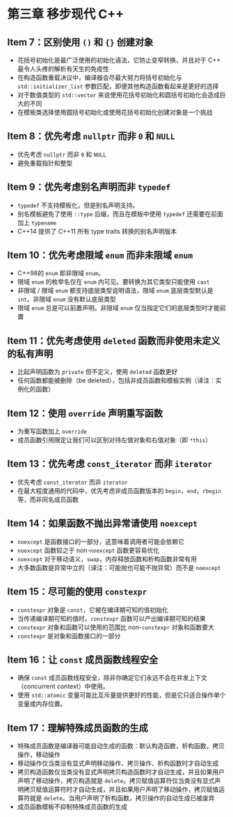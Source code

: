 # 第三章 移步现代 C++

## Item 7：区别使用 `()` 和 `{}` 创建对象

- 花括号初始化是最广泛使用的初始化语法，它防止变窄转换，并且对于 C++ 最令人头疼的解析有天生的免疫性
- 在构造函数重载决议中，编译器会尽最大努力将括号初始化与 `std::initializer_list` 参数匹配，即便其他构造函数看起来是更好的选择
- 对于数值类型的 `std::vector` 来说使用花括号初始化和圆括号初始化会造成巨大的不同
- 在模板类选择使用圆括号初始化或使用花括号初始化创建对象是一个挑战

## Item 8：优先考虑 `nullptr` 而非 `0` 和 `NULL`

- 优先考虑 `nullptr` 而非 `0` 和 `NULL`
- 避免重载指针和整型

## Item 9：优先考虑别名声明而非 `typedef`

- `typedef` 不支持模板化，但是别名声明支持。
- 别名模板避免了使用 `::type` 后缀，而且在模板中使用 `typedef` 还需要在前面加上 `typename`
- C++14 提供了 C++11 所有 type traits 转换的别名声明版本

## Item 10：优先考虑限域 `enum` 而非未限域 `enum`

- C++98的 `enum` 即非限域 `enum`。
- 限域 `enum` 的枚举名仅在 `enum` 内可见。要转换为其它类型只能使用 `cast`
- 非限域 / 限域 `enum` 都支持底层类型说明语法，限域 `enum` 底层类型默认是 `int`。非限域 `enum` 没有默认底层类型
- 限域 `enum` 总是可以前置声明。非限域 `enum` 仅当指定它们的底层类型时才能前置

## Item 11：优先考虑使用 `deleted` 函数而非使用未定义的私有声明

- 比起声明函数为 `private` 但不定义，使用 `deleted` 函数更好
- 任何函数都能被删除（be deleted），包括非成员函数和模板实例（译注：实例化的函数）

## Item 12：使用 `override` 声明重写函数

- 为重写函数加上 `override`
- 成员函数引用限定让我们可以区别对待左值对象和右值对象（即 `*this`）

## Item 13：优先考虑 `const_iterator` 而非 `iterator`

- 优先考虑 `const_iterator` 而非 `iterator`
- 在最大程度通用的代码中，优先考虑非成员函数版本的 `begin`，`end`，`rbegin` 等，而非同名成员函数

## Item 14：如果函数不抛出异常请使用 `noexcept`

- `noexcept` 是函数接口的一部分，这意味着调用者可能会依赖它
- `noexcept` 函数较之于 non-`noexcept` 函数更容易优化
- `noexcept` 对于移动语义，`swap`，内存释放函数和析构函数非常有用
- 大多数函数是异常中立的（译注：可能抛也可能不抛异常）而不是 `noexcept`

## Item 15：尽可能的使用 `constexpr`

- `constexpr` 对象是 `const`，它被在编译期可知的值初始化
- 当传递编译期可知的值时，`constexpr` 函数可以产出编译期可知的结果
- `constexpr` 对象和函数可以使用的范围比 non-`constexpr` 对象和函数要大
- `constexpr` 是对象和函数接口的一部分

## Item 16：让 `const` 成员函数线程安全

- 确保 `const` 成员函数线程安全，除非你确定它们永远不会在并发上下文（concurrent context）中使用。
- 使用 `std::atomic` 变量可能比互斥量提供更好的性能，但是它只适合操作单个变量或内存位置。

## Item 17：理解特殊成员函数的生成

- 特殊成员函数是编译器可能自动生成的函数：默认构造函数，析构函数，拷贝操作，移动操作
- 移动操作仅当类没有显式声明移动操作、拷贝操作、析构函数时才自动生成
- 拷贝构造函数仅当类没有显式声明拷贝构造函数时才自动生成，并且如果用户声明了移动操作，拷贝构造就是 `delete`。拷贝赋值运算符仅当类没有显式声明拷贝赋值运算符时才自动生成，并且如果用户声明了移动操作，拷贝赋值运算符就是 `delete`。当用户声明了析构函数，拷贝操作的自动生成已被废弃
- 成员函数模板不抑制特殊成员函数的生成
